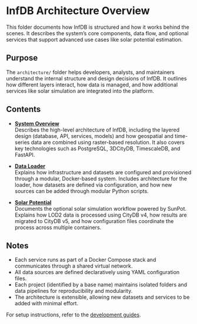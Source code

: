 # InfDB Architecture Overview

This folder documents how InfDB is structured and how it works behind the scenes. It describes the system’s core components, data flow, and optional services that support advanced use cases like solar potential estimation.

## Purpose

The `architecture/` folder helps developers, analysts, and maintainers understand the internal structure and design decisions of InfDB. It outlines how different layers interact, how data is managed, and how additional services like solar simulation are integrated into the platform.

## Contents

- [**System Overview**](SYSTEM_OVERVIEW.md)  
  Describes the high-level architecture of InfDB, including the layered design (database, API, services, models) and how geospatial and time-series data are combined using raster-based resolution. It also covers key technologies such as PostgreSQL, 3DCityDB, TimescaleDB, and FastAPI.

- [**Data Loader**](DATA_LOADER.md)  
  Explains how infrastructure and datasets are configured and provisioned through a modular, Docker-based system. Includes architecture for the loader, how datasets are defined via configuration, and how new sources can be added through modular Python scripts.

- [**Solar Potential**](SOLAR_POTENTIAL.md)  
  Documents the optional solar simulation workflow powered by SunPot. Explains how LOD2 data is processed using CityDB v4, how results are migrated to CityDB v5, and how configuration files coordinate the process across multiple containers.

## Notes

- Each service runs as part of a Docker Compose stack and communicates through a shared virtual network.
- All data sources are defined declaratively using YAML configuration files.
- Each project (identified by a base name) maintains isolated folders and data pipelines for reproducibility and modularity.
- The architecture is extensible, allowing new datasets and services to be added with minimal effort.

For setup instructions, refer to the [development guides](../development/).

